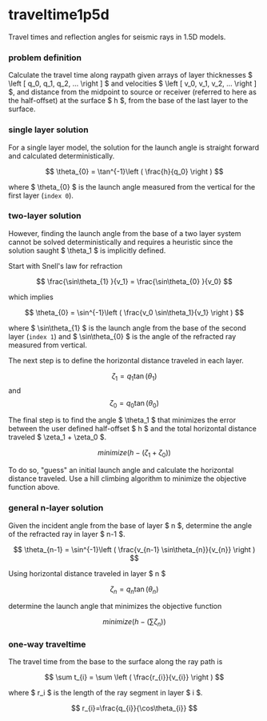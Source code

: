# traveltime1p5d
Travel times and reflection angles for seismic rays in 1.5D models.

### problem definition
Calculate the travel time along raypath given arrays of layer thicknesses $ \left [ q_0, q_1, q_2, ... \right ] $ and velocities $ \left [ v_0, v_1, v_2, ... \right ] $, and distance from the midpoint to source or receiver (referred to here as the half-offset) at the surface $ h $, from the base of the last layer to the surface.

### single layer solution
For a single layer model, the solution for the launch angle is straight forward and calculated deterministically.

$$ \theta_{0} = \tan^{-1}\left ( \frac{h}{q_0} \right ) $$

where $ \theta_{0} $ is the launch angle measured from the vertical for the first layer (`index 0`).

### two-layer solution
However, finding the launch angle from the base of a two layer system cannot be solved deterministically and requires a heuristic since the solution saught $ \theta_1 $ is implicitly defined.

Start with Snell's law for refraction

$$ \frac{\sin\theta_{1} }{v_1} = \frac{\sin\theta_{0} }{v_0} $$

which implies

$$ \theta_{0} = \sin^{-1}\left ( \frac{v_0 \sin\theta_1}{v_1} \right ) $$

where $ \sin\theta_{1} $ is the launch angle from the base of the second layer (`index 1`) and $ \sin\theta_{0} $ is the angle of the refracted ray measured from vertical.

The next step is to define the horizontal distance traveled in each layer.

$$ \zeta_1 = q_1 \tan \left ( \theta_1 \right ) $$
and
$$ \zeta_0 = q_0 \tan \left ( \theta_0 \right ) $$

The final step is to find the angle $ \theta_1 $ that minimizes the error between the user defined half-offset $ h $ and the total horizontal distance traveled $ \zeta_1 + \zeta_0 $. 

$$ minimize(h-(\zeta_1+\zeta_0)) $$

To do so, "guess" an initial launch angle and calculate the horizontal distance traveled. Use a hill climbing algorithm to minimize the objective function above.

### general n-layer solution
Given the incident angle from the base of layer $ n $, determine the angle of the refracted ray in layer $ n-1 $.

$$ \theta_{n-1} = \sin^{-1}\left ( \frac{v_{n-1} \sin\theta_{n}}{v_{n}} \right ) $$

Using horizontal distance traveled in layer $ n $

$$ \zeta_{n} = q_{n} \tan \left ( \theta_{n} \right ) $$

determine the launch angle that minimizes the objective function

$$ minimize(h-(\sum \zeta_{n})) $$

### one-way traveltime
The travel time from the base to the surface along the ray path is

$$ \sum t_{i} = \sum \left ( \frac{r_{i}}{v_{i}} \right ) $$

where $ r_i $ is the length of the ray segment in layer $ i $.

$$ r_{i}=\frac{q_{i}}{\cos\theta_{i}} $$



